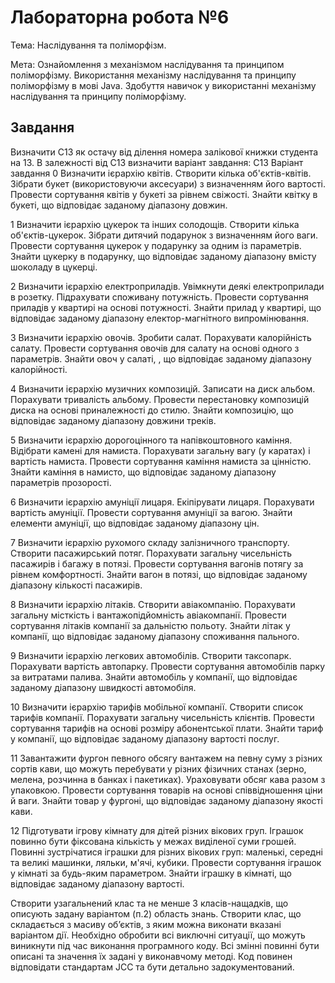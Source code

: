 # Лабораторна робота №6

Тема:   Наслідування та поліморфізм.

Мета:  Ознайомлення з механізмом наслідування та принципом поліморфізму. Використання механізму наслідування та принципу поліморфізму в мові Java. Здобуття навичок у використанні механізму наслідування та принципу поліморфізму.

## Завдання

Визначити C13 як остачу від ділення номера залікової книжки студента на 13.
    В залежності від C13 визначити варіант завдання:
    C13 	Варіант завдання
   0 	Визначити ієрархію квітів. Створити кілька об'єктів-квітів. Зібрати букет (використовуючи аксесуари) з визначенням його вартості. Провести сортування квітів у букеті за рівнем свіжості. Знайти квітку в букеті, що відповідає заданому діапазону довжин.

1 	Визначити ієрархію цукерок та інших солодощів. Створити кілька об'єктів-цукерок. Зібрати дитячий подарунок з визначенням його ваги. Провести сортування цукерок у подарунку за одним із параметрів. Знайти цукерку в подарунку, що відповідає заданому діапазону вмісту шоколаду в цукерці.
    
2 	Визначити ієрархію електроприладів. Увімкнути деякі електроприлади в розетку. Підрахувати споживану потужність. Провести сортування приладів у квартирі на основі потужності. Знайти прилад у квартирі, що відповідає заданому діапазону електор-магнітного випромінювання.
    
3 	Визначити ієрархію овочів. Зробити салат. Порахувати калорійність салату. Провести сортування овочів для салату на основі одного з параметрів. Знайти овоч у салаті, , що відповідає заданому діапазону калорійності.
   
4 	Визначити ієрархію музичних композицій. Записати на диск альбом. Порахувати тривалість альбому. Провести перестановку композицій диска на основі приналежності до стилю. Знайти композицію, що відповідає заданому діапазону довжини треків.
    
5 	Визначити ієрархію дорогоцінного та напівкоштовного каміння. Відібрати камені для намиста. Порахувати загальну вагу (у каратах) і вартість намиста. Провести сортування каміння намиста за цінністю. Знайти каміння в намисто, що відповідає заданому діапазону параметрів прозорості.
    
6 	Визначити ієрархію амуніції лицаря. Екіпірувати лицаря. Порахувати вартість амуніції. Провести сортування амуніції за вагою. Знайти елементи амуніції, що відповідає заданому діапазону цін.
   
7 	Визначити ієрархію рухомого складу залізничного транспорту. Створити пасажирський потяг. Порахувати загальну чисельність пасажирів і багажу в потязі. Провести сортування вагонів потягу за рівнем комфортності. Знайти вагон в потязі, що відповідає заданому діапазону кількості пасажирів.
   
8 	Визначити ієрархію літаків. Створити авіакомпанію. Порахувати загальну місткість і вантажопідйомність авіакомпанії. Провести сортування літаків компанії за дальністю польоту. Знайти літак у компанії, що відповідає заданому діапазону споживання пального.
    
9 	Визначити ієрархію легкових автомобілів. Створити таксопарк. Порахувати вартість автопарку. Провести сортування автомобілів парку за витратами палива. Знайти автомобіль у компанії, що відповідає заданому діапазону швидкості автомобіля.
    
10 	Визначити ієрархію тарифів мобільної компанії. Створити список тарифів компанії. Порахувати загальну чисельність клієнтів. Провести сортування тарифів на основі розміру абонентської плати. Знайти тариф у компанії, що відповідає заданому діапазону вартості послуг.
    
11 	Завантажити фургон певного обсягу вантажем на певну суму з різних сортів кави, що можуть перебувати у різних фізичних станах (зерно, мелена, розчинна в банках і пакетиках). Ураховувати обсяг кава разом з упаковкою. Провести сортування товарів на основі співвідношення ціни й ваги. Знайти товар у фургоні, що відповідає заданому діапазону якості кави.
    
12 	Підготувати ігрову кімнату для дітей різних вікових груп. Іграшок повинно бути фіксована кількість у межах виділеної суми грошей. Повинні зустрічатися іграшки для різних вікових груп: маленькі, середні та великі машинки, ляльки, м'ячі, кубики. Провести сортування іграшок у кімнаті за будь-яким параметром. Знайти іграшку в кімнаті, що відповідає заданому діапазону вартості.
    
Створити узагальнений клас та не менше 3 класів-нащадків, що описують задану варіантом (п.2) область знань. Створити клас, що складається з масиву об’єктів, з яким можна виконати вказані варіантом дії. Необхідно обробити всі виключні ситуації, що можуть виникнути під час виконання програмного коду. Всі змінні повинні бути описані та значення їх задані у виконавчому методі. Код повинен відповідати стандартам JCC та бути детально задокументований.

